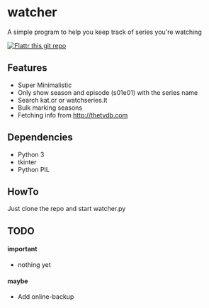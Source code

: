 # watcher

A simple program to help you keep track of series you're watching

[![Flattr this git repo](http://api.flattr.com/button/flattr-badge-large.png)](https://flattr.com/submit/auto?user_id=tribly&url=https://github.com/tribly/watcher&title=watcher&language=&tags=github&category=software)

## Features

* Super Minimalistic
* Only show season and episode (s01e01) with the series name
* Search kat.cr or watchseries.lt
* Bulk marking seasons
* Fetching info from http://thetvdb.com

## Dependencies

* Python 3
* tkinter
* Python PIL

## HowTo

Just clone the repo and start watcher.py

## TODO

#### important

* nothing yet

#### maybe

* Add online-backup
